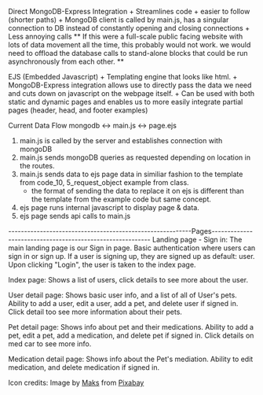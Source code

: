 
Direct MongoDB-Express Integration
    + Streamlines code
    + easier to follow (shorter paths)
    + MongoDB client is called by main.js, has a singular connection to DB instead of constantly opening and closing connections
    + Less annoying calls
** If this were a full-scale public facing website with lots of data movement all the time, this probably would not work. we would need to offload the database calls to stand-alone blocks that could be run asynchronously from each other. **

EJS (Embedded Javascript)
    + Templating engine that looks like html.
    + MongoDB-Express integration allows use to directly pass the data we need and cuts down on javascript on the webpage itself.
    + Can be used with both static and dynamic pages and enables us to more easily integrate partial pages (header, head, and footer examples)

Current Data Flow
 mongodb <-> main.js <-> page.ejs
 
1) main.js is called by the server and establishes connection with mongoDB
2) main.js sends mongoDB queries as requested depending on location in the routes.
3) main.js sends data to ejs page data in similiar fashion to the template from code_10, 5_request_object example from class.
    - the format of sending the data to replace it on ejs is different than the template from the example code but same concept.
4) ejs page runs internal javascript to display page & data.
5) ejs page sends api calls to main.js

----------------------------------------------------------Pages----------------------------------------------------------
Landing page - Sign in:
        The main landing page is our Sign in page. Basic authentication where users can sign in or sign up. If a user is signing up, they are signed up as default: user. Upon clicking "Login", the user is taken to the index page.

Index page: 
        Shows a list of users, click details to see more about the user.

User detail page: 
        Shows basic user info, and a list of all of User's pets. Ability to add a user, edit a user, add a pet, and delete user if signed in. Click detail too see more information about their pets.

Pet detail page: 
        Shows info about pet and their medications. Ability to add a pet, edit a pet, add a medication, and delete pet if signed in. Click details on med car to see more info.

Medication detail page:
        Shows info about the Pet's mediation. Ability to edit medication, and delete medication if signed in.



Icon credits: Image by <a href="https://pixabay.com/users/mk_al-19145027/?utm_source=link-attribution&amp;utm_medium=referral&amp;utm_campaign=image&amp;utm_content=6063639">Maks</a> from <a href="https://pixabay.com//?utm_source=link-attribution&amp;utm_medium=referral&amp;utm_campaign=image&amp;utm_content=6063639">Pixabay</a>